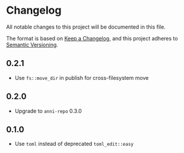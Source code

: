 # Changelog

All notable changes to this project will be documented in this file.

The format is based on [Keep a Changelog](https://keepachangelog.com/en/1.0.0/),
and this project adheres to [Semantic Versioning](https://semver.org/spec/v2.0.0.html).

## 0.2.1

- Use `fs::move_dir` in publish for cross-filesystem move

## 0.2.0

- Upgrade to `anni-repo` 0.3.0

## 0.1.0

- Use `toml` instead of deprecated `toml_edit::easy`
